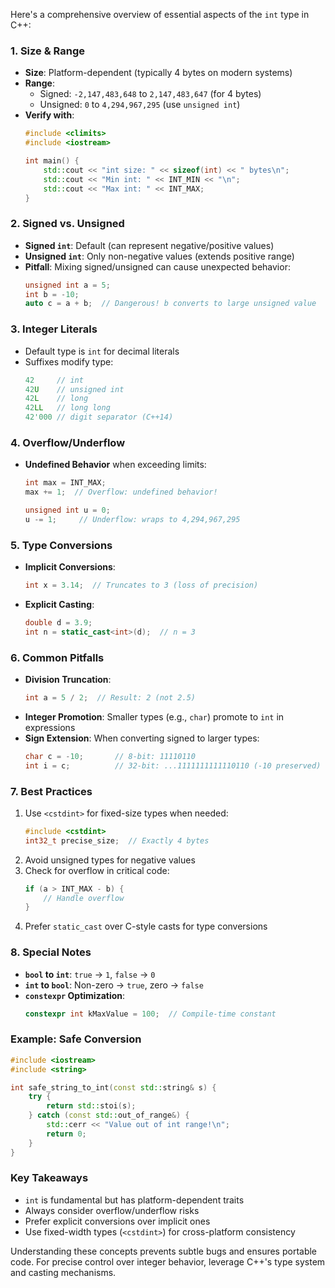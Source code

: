 Here's a comprehensive overview of essential aspects of the `int` type in C++:

### 1. **Size & Range**
- **Size**: Platform-dependent (typically 4 bytes on modern systems)
- **Range**: 
  - Signed: `-2,147,483,648` to `2,147,483,647` (for 4 bytes)
  - Unsigned: `0` to `4,294,967,295` (use `unsigned int`)
- **Verify with**:
  ```cpp
  #include <climits>
  #include <iostream>
  
  int main() {
      std::cout << "int size: " << sizeof(int) << " bytes\n";
      std::cout << "Min int: " << INT_MIN << "\n";
      std::cout << "Max int: " << INT_MAX;
  }
  ```

### 2. **Signed vs. Unsigned**
- **Signed `int`**: Default (can represent negative/positive values)
- **Unsigned `int`**: Only non-negative values (extends positive range)
- **Pitfall**: Mixing signed/unsigned can cause unexpected behavior:
  ```cpp
  unsigned int a = 5;
  int b = -10;
  auto c = a + b;  // Dangerous! b converts to large unsigned value
  ```

### 3. **Integer Literals**
- Default type is `int` for decimal literals
- Suffixes modify type:
  ```cpp
  42     // int
  42U    // unsigned int
  42L    // long
  42LL   // long long
  42'000 // digit separator (C++14)
  ```

### 4. **Overflow/Underflow**
- **Undefined Behavior** when exceeding limits:
  ```cpp
  int max = INT_MAX;
  max += 1;  // Overflow: undefined behavior!
  
  unsigned int u = 0;
  u -= 1;     // Underflow: wraps to 4,294,967,295
  ```

### 5. **Type Conversions**
- **Implicit Conversions**:
  ```cpp
  int x = 3.14;  // Truncates to 3 (loss of precision)
  ```
- **Explicit Casting**:
  ```cpp
  double d = 3.9;
  int n = static_cast<int>(d);  // n = 3
  ```

### 6. **Common Pitfalls**
- **Division Truncation**:
  ```cpp
  int a = 5 / 2;  // Result: 2 (not 2.5)
  ```
- **Integer Promotion**: Smaller types (e.g., `char`) promote to `int` in expressions
- **Sign Extension**: When converting signed to larger types:
  ```cpp
  char c = -10;       // 8-bit: 11110110
  int i = c;          // 32-bit: ...1111111111110110 (-10 preserved)
  ```

### 7. **Best Practices**
1. Use `<cstdint>` for fixed-size types when needed:
   ```cpp
   #include <cstdint>
   int32_t precise_size;  // Exactly 4 bytes
   ```
2. Avoid unsigned types for negative values
3. Check for overflow in critical code:
   ```cpp
   if (a > INT_MAX - b) {
       // Handle overflow
   }
   ```
4. Prefer `static_cast` over C-style casts for type conversions

### 8. **Special Notes**
- **`bool` to `int`**: `true` → `1`, `false` → `0`
- **`int` to `bool`**: Non-zero → `true`, zero → `false`
- **`constexpr` Optimization**:
  ```cpp
  constexpr int kMaxValue = 100;  // Compile-time constant
  ```

### Example: Safe Conversion
```cpp
#include <iostream>
#include <string>

int safe_string_to_int(const std::string& s) {
    try {
        return std::stoi(s);
    } catch (const std::out_of_range&) {
        std::cerr << "Value out of int range!\n";
        return 0;
    }
}
```

### Key Takeaways
- `int` is fundamental but has platform-dependent traits
- Always consider overflow/underflow risks
- Prefer explicit conversions over implicit ones
- Use fixed-width types (`<cstdint>`) for cross-platform consistency

Understanding these concepts prevents subtle bugs and ensures portable code. For precise control over integer behavior, leverage C++'s type system and casting mechanisms.
